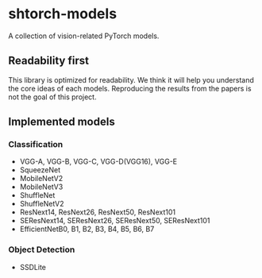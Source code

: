 # shtorch-models
A collection of vision-related PyTorch models.

## Readability first
This library is optimized for readability. We think it will help you understand the core ideas of each models. Reproducing the results from the papers is not the goal of this project.

## Implemented models

### Classification

* VGG-A, VGG-B, VGG-C, VGG-D(VGG16), VGG-E
* SqueezeNet
* MobileNetV2
* MobileNetV3
* ShuffleNet
* ShuffleNetV2
* ResNext14, ResNext26, ResNext50, ResNext101
* SEResNext14, SEResNext26, SEResNext50, SEResNext101
* EfficientNetB0, B1, B2, B3, B4, B5, B6, B7

### Object Detection

* SSDLite
